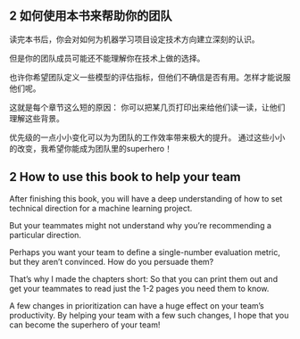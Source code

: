 ## 2 如何使用本书来帮助你的团队

读完本书后，你会对如何为机器学习项目设定技术方向建立深刻的认识。

但是你的团队成员可能还不能理解你在技术上做的选择。

也许你希望团队定义一些模型的评估指标，但他们不确信是否有用。怎样才能说服他们呢。

这就是每个章节这么短的原因： 你可以把某几页打印出来给他们读一读，让他们理解这些背景。

优先级的一点小小变化可以为为团队的工作效率带来极大的提升。 通过这些小小的改变，我希望你能成为团队里的superhero！

## 2 How to use this book to help your team

After finishing this book, you will have a deep understanding of how to set technical direction for a machine learning project.

But your teammates might not understand why you’re recommending a particular direction.

Perhaps you want your team to define a single-number evaluation metric, but they aren’t convinced. How do you persuade them?

That’s why I made the chapters short: So that you can print them out and get your teammates to read just the 1-2 pages you need them to know.

A few changes in prioritization can have a huge effect on your team’s productivity. By helping your team with a few such changes, I hope that you can become the superhero of your team! 